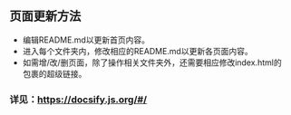 ## 页面更新方法
- 编辑README.md以更新首页内容。
- 进入每个文件夹内，修改相应的README.md以更新各页面内容。
- 如需增/改/删页面，除了操作相关文件夹外，还需要相应修改index.html的<nav></nav>包裹的超级链接。
### 详见：https://docsify.js.org/#/

